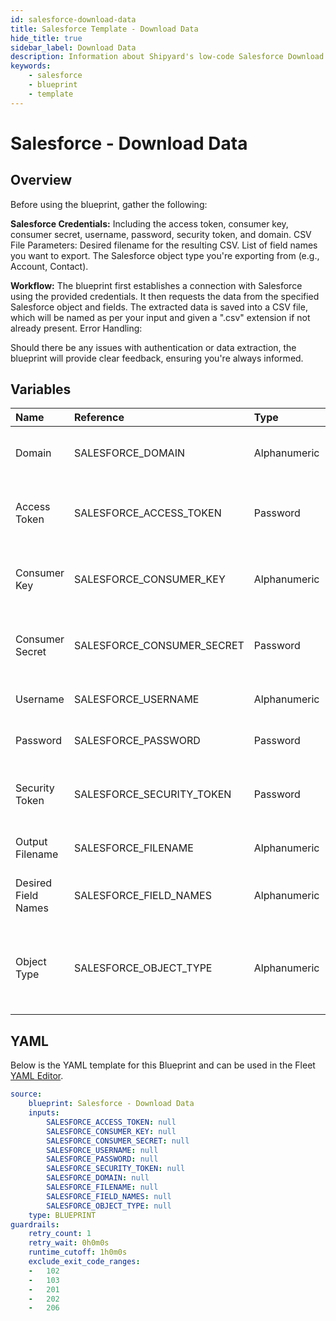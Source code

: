 ```yaml
---
id: salesforce-download-data
title: Salesforce Template - Download Data
hide_title: true
sidebar_label: Download Data
description: Information about Shipyard's low-code Salesforce Download Data blueprint. Export specified Salesforce object data to a CSV file. 
keywords:
    - salesforce
    - blueprint
    - template
---
```


# Salesforce - Download Data

## Overview
Before using the blueprint, gather the following:

**Salesforce Credentials:** Including the access token, consumer key, consumer secret, username, password, security token, and domain.
CSV File Parameters:
Desired filename for the resulting CSV.
List of field names you want to export.
The Salesforce object type you're exporting from (e.g., Account, Contact).

**Workflow:**
The blueprint first establishes a connection with Salesforce using the provided credentials.
It then requests the data from the specified Salesforce object and fields.
The extracted data is saved into a CSV file, which will be named as per your input and given a ".csv" extension if not already present.
Error Handling:

Should there be any issues with authentication or data extraction, the blueprint will provide clear feedback, ensuring you're always informed.

## Variables

| Name | Reference | Type | Required | Default | Options | Description |
|:-----|:----------|:-----|:---------|:--------|:--------|:------------|
| Domain | SALESFORCE_DOMAIN  | Alphanumeric |:heavy_minus_sign: | - | - | Your Salesforce domain URL. Typically is before .my.salesforce.com |
| Access Token | SALESFORCE_ACCESS_TOKEN  | Password |:heavy_minus_sign: | - | - | Token provided by Salesforce to securely authenticate and access their API. |
| Consumer Key | SALESFORCE_CONSUMER_KEY  | Alphanumeric |:heavy_minus_sign: | - | - | Unique key to identify and authenticate your application's integration. |
| Consumer Secret | SALESFORCE_CONSUMER_SECRET  | Password |:heavy_minus_sign: | - | - | Secret key used in tandem with the consumer key to authenticate your application. |
| Username | SALESFORCE_USERNAME  | Alphanumeric |:heavy_minus_sign: | - | - | Your Salesforce account's username. |
| Password | SALESFORCE_PASSWORD  | Password |:heavy_minus_sign: | - | - | Your Salesforce account's password. |
| Security Token | SALESFORCE_SECURITY_TOKEN  | Password |:heavy_minus_sign: | - | - | Additional security token provided by Salesforce to enhance protection. |
| Output Filename | SALESFORCE_FILENAME  | Alphanumeric |:white_check_mark: | - | - | The desired name/path for the resulting CSV file. |
| Desired Field Names | SALESFORCE_FIELD_NAMES  | Alphanumeric |:heavy_minus_sign: | - | - | List of field names from the Salesforce object you want to export. |
| Object Type | SALESFORCE_OBJECT_TYPE  | Alphanumeric |:heavy_minus_sign: | - | - | The specific Salesforce object type (e.g., Account, Customer) you want to export data from. |


## YAML
Below is the YAML template for this Blueprint and can be used in the Fleet [YAML Editor](../../reference/fleets/yaml-editor.md).
```yaml
source:
    blueprint: Salesforce - Download Data
    inputs:
        SALESFORCE_ACCESS_TOKEN: null
        SALESFORCE_CONSUMER_KEY: null
        SALESFORCE_CONSUMER_SECRET: null
        SALESFORCE_USERNAME: null
        SALESFORCE_PASSWORD: null
        SALESFORCE_SECURITY_TOKEN: null
        SALESFORCE_DOMAIN: null
        SALESFORCE_FILENAME: null
        SALESFORCE_FIELD_NAMES: null
        SALESFORCE_OBJECT_TYPE: null
    type: BLUEPRINT
guardrails:
    retry_count: 1
    retry_wait: 0h0m0s
    runtime_cutoff: 1h0m0s
    exclude_exit_code_ranges:
    -   102
    -   103
    -   201
    -   202
    -   206

```
